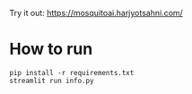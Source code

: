 Try it out:
https://mosquitoai.harjyotsahni.com/



# How to run
```pip install -r requirements.txt```
<br/>
```streamlit run info.py```
